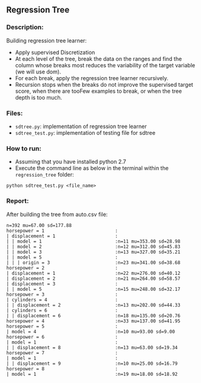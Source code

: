 ## Regression Tree

### Description:

Building regression tree learner: 
- Apply supervised Discretization
- At each level of the tree, break the data on the ranges and find the column whose breaks most reduces the variability of the target variable (we will use dom).
- For each break, apply the regression tree learner recursively.
- Recursion stops when the breaks do not improve the supervised target score, when there are tooFew examples to break, or when the tree depth is too much.


### Files:
- `sdtree.py`: implementation of regression tree learner
- `sdtree_test.py`: implementation of testing file for sdtree

### How to run:

- Assuming that you have installed python 2.7
- Execute the command line as below in the terminal within the `regression_tree` folder:
```
python sdtree_test.py <file_name>
```

### Report:

After building the tree from auto.csv file:

```
n=392 mu=67.00 sd=177.88
horsepower = 1                          :
| displacement = 1                      :
| | model = 1                           :n=11 mu=353.00 sd=28.98
| | model = 2                           :n=12 mu=312.00 sd=45.83
| | model = 3                           :n=13 mu=327.00 sd=35.21
| | model = 5                           :
| | | origin = 3                        :n=23 mu=341.00 sd=38.68
horsepower = 2                          :
| displacement = 1                      :n=22 mu=276.00 sd=40.12
| displacement = 2                      :n=21 mu=264.00 sd=58.57
| displacement = 3                      :
| | model = 5                           :n=15 mu=248.00 sd=32.17
horsepower = 3                          :
| cylinders = 4                         :
| | displacement = 2                    :n=13 mu=202.00 sd=44.33
| cylinders = 6                         :
| | displacement = 6                    :n=18 mu=135.00 sd=20.76
horsepower = 4                          :n=33 mu=137.00 sd=41.95
horsepower = 5                          :
| model = 4                             :n=10 mu=93.00 sd=9.00
horsepower = 6                          :
| model = 1                             :
| | displacement = 8                    :n=13 mu=63.00 sd=19.34
horsepower = 7                          :
| model = 1                             :
| | displacement = 9                    :n=10 mu=25.00 sd=16.79
horsepower = 8                          :
| model = 1                             :n=19 mu=18.00 sd=18.92

```
